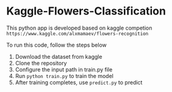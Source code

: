 # Kaggle-Flowers-Classification

This python app is developed based on kaggle competion ```https://www.kaggle.com/alxmamaev/flowers-recognition```

To run this code, follow the steps below
1. Download the dataset from kaggle
2. Clone the repository
3. Configure the input path in train.py file
4. Run ```python train.py``` to train the model
5. After training completes, use ```predict.py``` to predict
